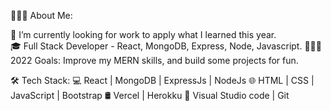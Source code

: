 👨🏻‍💻 About Me:

🔭   I’m currently looking for work to apply what I learned this year.
<br>
🎓   Full Stack Developer - React, MongoDB, Express, Node, Javascript.
👨🏽‍💻 2022 Goals: Improve my MERN skills, and build some projects for fun.

🛠 Tech Stack:
💻   React | MongoDB | ExpressJs | NodeJs
🌐   HTML | CSS | JavaScript | Bootstrap
🛢   Vercel | Herokku
🔧   Visual Studio code | Git

